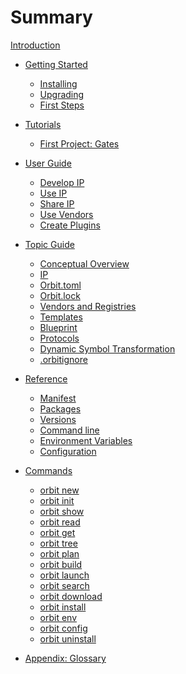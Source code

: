 # Summary

[Introduction](./index.md)

- [Getting Started](./starting/starting.md)
    - [Installing](./starting/installing.md)
    - [Upgrading](./starting/upgrading.md)
    - [First Steps](./starting/first_steps.md)

- [Tutorials](./2_tutorials/0_tutorials.md)
    - [First Project: Gates](./2_tutorials/1_first_project.md)

- [User Guide](./3_user/0_user.md)
    - [Develop IP](./3_user/1_develop_ip.md)
    - [Use IP](./3_user/2_use_ip.md)
    - [Share IP](./3_user/3_share_ip.md)
    - [Use Vendors](./3_user/4_make_vendors.md)
    - [Create Plugins](./3_user/5_creating_plugins.md)

- [Topic Guide](./topic/topic.md)
    - [Conceptual Overview](./topic/8_concept.md)
    - [IP](./topic/1_ip.md)
    - [Orbit.toml](./topic/2_orbittoml.md)
    - [Orbit.lock](./topic/5_orbitlock.md)
    - [Vendors and Registries](./topic/3_vendors.md)
    - [Templates](./topic/4_template.md)
    - [Blueprint](./topic/6_blueprint.md)
    - [Protocols](./topic/protocols.md)
    - [Dynamic Symbol Transformation](./topic/dst.md)
    - [.orbitignore](./topic/orbitignore.md)

- [Reference](./reference/reference.md)
    - [Manifest](./reference/manifest.md)
    - [Packages](./reference/packages.md)
    - [Versions](./reference/versions.md)
    - [Command line](./reference/command_line.md)
    - [Environment Variables](./reference/environment_variables.md)
    - [Configuration](./reference/configuration.md)

- [Commands](./commands/commands.md)
    - [orbit new](./commands/new.md) <!-- DONE -->
    - [orbit init](./commands/init.md) 
    - [orbit show](./commands/show.md)
    - [orbit read](./commands/read.md)
    - [orbit get](./commands/get.md)
    - [orbit tree](./commands/tree.md)
    - [orbit plan](./commands/plan.md) <!-- DONE -->
    - [orbit build](./commands/build.md) <!-- DONE -->
    - [orbit launch](./commands/launch.md)
    - [orbit search](./commands/search.md)
    - [orbit download](./commands/download.md) <!-- DONE -->
    - [orbit install](./commands/install.md) <!-- DONE -->
    - [orbit env](./commands/env.md)
    - [orbit config](./commands/config.md) <!-- DONE -->
    - [orbit uninstall](./commands/uninstall.md)
    
- [Appendix: Glossary](./glossary.md)
